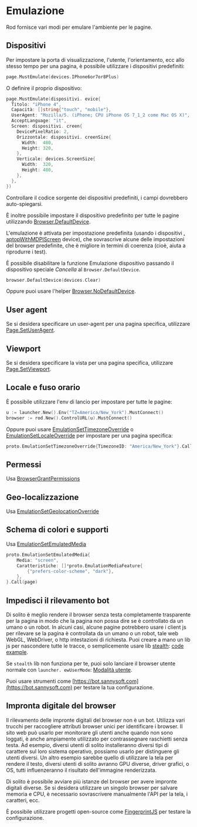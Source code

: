 # Emulazione

Rod fornisce vari modi per emulare l'ambiente per le pagine.

## Dispositivi

Per impostare la porta di visualizzazione, l'utente, l'orientamento, ecc allo stesso tempo per una pagina, è possibile utilizzare i dispositivi predefiniti:

```go
page.MustEmulate(devices.IPhone6or7or8Plus)
```

O definire il proprio dispositivo:

```go
page.MustEmulate(dispositivi. evice{
  Titolo: "iPhone 4",
  Capacità: []string{"touch", "mobile"},
  UserAgent: "Mozilla/5. (iPhone; CPU iPhone OS 7_1_2 come Mac OS X)",
  AcceptLanguage: "it",
  Screen: dispositivi. creen{
    DevicePixelRatio: 2,
    Orizzontale: dispositivi. creenSize{
      Width:  480,
      Height: 320,
    },
    Verticale: devices.ScreenSize{
      Width:  320,
      Height: 480,
    },
  },
})
```

Controllare il codice sorgente dei dispositivi predefiniti, i campi dovrebbero auto-spiegarsi.

È inoltre possibile impostare il dispositivo predefinito per tutte le pagine utilizzando [Browser.DefaultDevice](https://pkg.go.dev/github.com/go-rod/rod#Browser.DefaultDevice).

L'emulazione è attivata per impostazione predefinita (usando i dispositivi [. aptopWithMDPIScreen](https://github.com/go-rod/rod/blob/bc44c39c9b4352c15d00bef6f6a1071205d2c388/lib/devices/list.go#L616) device), che sovrascrive alcune delle impostazioni del browser predefinite, che è migliore in termini di coerenza (cioè, aiuta a riprodurre i test).

È possibile disabilitare la funzione Emulazione dispositivo passando il dispositivo speciale _Cancella_ al `Browser.DefaultDevice`.

```go
browser.DefaultDevice(devices.Clear)
```

Oppure puoi usare l'helper [Browser.NoDefaultDevice](https://pkg.go.dev/github.com/go-rod/rod#Browser.NoDefaultDevice).

## User agent

Se si desidera specificare un user-agent per una pagina specifica, utilizzare [Page.SetUserAgent](https://pkg.go.dev/github.com/go-rod/rod#Page.SetUserAgent).

## Viewport

Se si desidera specificare la vista per una pagina specifica, utilizzare [Page.SetViewport](https://pkg.go.dev/github.com/go-rod/rod#Page.SetViewport).

## Locale e fuso orario

È possibile utilizzare l'env di lancio per impostare per tutte le pagine:

```go
u := launcher.New().Env("TZ=America/New_York").MustConnect()
browser := rod.New().ControlURL(u).MustConnect()
```

Oppure puoi usare [EmulationSetTimezoneOverride](https://pkg.go.dev/github.com/go-rod/rod/lib/proto#EmulationSetTimezoneOverride) o [EmulationSetLocaleOverride](https://pkg.go.dev/github.com/go-rod/rod/lib/proto#EmulationSetLocaleOverride) per impostare per una pagina specifica:

```go
proto.EmulationSetTimezoneOverride{TimezoneID: "America/New_York"}.Call(pagina)
```

## Permessi

Usa [BrowserGrantPermissions](https://pkg.go.dev/github.com/go-rod/rod/lib/proto#BrowserGrantPermissions)

## Geo-localizzazione

Usa [EmulationSetGeolocationOverride](https://pkg.go.dev/github.com/go-rod/rod/lib/proto#EmulationSetGeolocationOverride)

## Schema di colori e supporti

Usa [EmulationSetEmulatedMedia](https://pkg.go.dev/github.com/go-rod/rod/lib/proto#EmulationSetEmulatedMedia)

```go
proto.EmulationSetEmulatedMedia{
    Media: "screen",
    Caratteristiche: []*proto.EmulationMediaFeature{
        {"prefers-color-scheme", "dark"},
    },
}.Call(page)
```

## Impedisci il rilevamento bot

Di solito è meglio rendere il browser senza testa completamente trasparente per la pagina in modo che la pagina non possa dire se è controllato da un umano o un robot. In alcuni casi, alcune pagine potrebbero usare i client js per rilevare se la pagina è controllata da un umano o un robot, tale web WebGL, WebDriver, o http intestazioni di richiesta. Puoi creare a mano un lib js per nascondere tutte le tracce, o semplicemente usare lib [stealth](https://github.com/go-rod/stealth): [code example](https://github.com/go-rod/stealth/blob/master/examples_test.go).

Se `stealth` lib non funziona per te, puoi solo lanciare il browser utente normale con `launcher. ewUserMode`: [Modalità utente](custom-launch.md?id=user-mode).

Puoi usare strumenti come [https://bot.sannysoft.com](https://bot.sannysoft.com) per testare la tua configurazione.

## Impronta digitale del browser

Il rilevamento delle impronte digitali del browser non è un bot. Utilizza vari trucchi per raccogliere attributi browser unici per identificare i browser. Il sito web può usarlo per monitorare gli utenti anche quando non sono loggati, è anche ampiamente utilizzato per contrassegnare raschietti senza testa. Ad esempio, diversi utenti di solito installeranno diversi tipi di carattere sul loro sistema operativo, possiamo usarlo per distinguere gli utenti diversi. Un altro esempio sarebbe quello di utilizzare la tela per rendere il testo, diversi utenti di solito avranno GPU diverse, driver grafici, o OS, tutti influenzeranno il risultato dell'immagine renderizzata.

Di solito è possibile avviare più istanze del browser per avere impronte digitali diverse. Se si desidera utilizzare un singolo browser per salvare memoria e CPU, è necessario sovrascrivere manualmente l'API per la tela, i caratteri, ecc.

È possibile utilizzare progetti open-source come [FingerprintJS](https://github.com/fingerprintjs/fingerprintjs/) per testare la configurazione.
